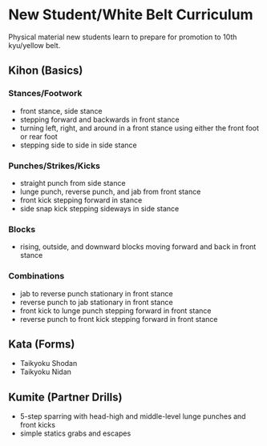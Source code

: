# New Student/White Belt Curriculum

Physical material new students learn to prepare for promotion to 10th kyu/yellow belt.

## Kihon (Basics)

### Stances/Footwork

* front stance, side stance
* stepping forward and backwards in front stance
* turning left, right, and around in a front stance using either the front foot or rear foot
* stepping side to side in side stance

### Punches/Strikes/Kicks

* straight punch from side stance
* lunge punch, reverse punch, and jab from front stance
* front kick stepping forward in stance
* side snap kick stepping sideways in side stance

### Blocks

* rising, outside, and downward blocks moving forward and back in front stance

### Combinations

* jab to reverse punch stationary in front stance
* reverse punch to jab stationary in front stance
* front kick to lunge punch stepping forward in front stance
* reverse punch to front kick stepping forward in front stance

## Kata (Forms)

* Taikyoku Shodan
* Taikyoku Nidan

## Kumite (Partner Drills)

* 5-step sparring with head-high and middle-level lunge punches and front kicks
* simple statics grabs and escapes

